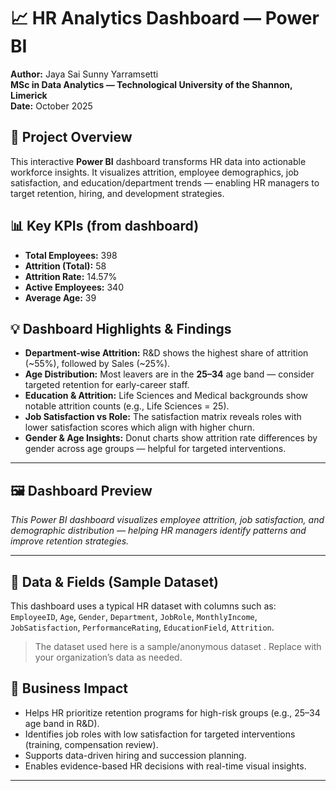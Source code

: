 # 📈 HR Analytics Dashboard — Power BI

**Author:** Jaya Sai Sunny Yarramsetti  
**MSc in Data Analytics — Technological University of the Shannon, Limerick**  
**Date:** October 2025  



## 📘 Project Overview

This interactive **Power BI** dashboard transforms HR data into actionable workforce insights. It visualizes attrition, employee demographics, job satisfaction, and education/department trends — enabling HR managers to target retention, hiring, and development strategies.

 

## 📊 Key KPIs (from dashboard)

- **Total Employees:** 398  
- **Attrition (Total):** 58  
- **Attrition Rate:** 14.57%  
- **Active Employees:** 340  
- **Average Age:** 39  

 

## 💡 Dashboard Highlights & Findings

- **Department-wise Attrition:** R&D shows the highest share of attrition (~55%), followed by Sales (~25%).  
- **Age Distribution:** Most leavers are in the **25–34** age band — consider targeted retention for early-career staff.  
- **Education & Attrition:** Life Sciences and Medical backgrounds show notable attrition counts (e.g., Life Sciences = 25).  
- **Job Satisfaction vs Role:** The satisfaction matrix reveals roles with lower satisfaction scores which align with higher churn.  
- **Gender & Age Insights:** Donut charts show attrition rate differences by gender across age groups — helpful for targeted interventions.

---

## 🖼️ Dashboard Preview

 

*This Power BI dashboard visualizes employee attrition, job satisfaction, and demographic distribution — helping HR managers identify patterns and improve retention strategies.*

---

## 🧩 Data & Fields (Sample Dataset)

This dashboard uses a typical HR dataset with columns such as:  
`EmployeeID`, `Age`, `Gender`, `Department`, `JobRole`, `MonthlyIncome`,  
`JobSatisfaction`, `PerformanceRating`, `EducationField`, `Attrition`.

> The dataset used here is a sample/anonymous dataset  . Replace with your organization’s data as needed.

 

## 🚀 Business Impact

- Helps HR prioritize retention programs for high-risk groups (e.g., 25–34 age band in R&D).  
- Identifies job roles with low satisfaction for targeted interventions (training, compensation review).  
- Supports data-driven hiring and succession planning.  
- Enables evidence-based HR decisions with real-time visual insights.

---

 
